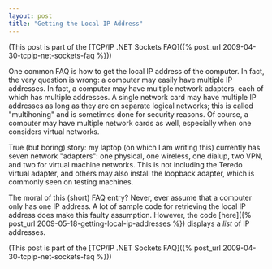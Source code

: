 ```yaml
---
layout: post
title: "Getting the Local IP Address"
---
```

(This post is part of the [TCP/IP .NET Sockets FAQ]({% post_url 2009-04-30-tcpip-net-sockets-faq %}))

One common FAQ is how to get the local IP address of the computer. In fact, the very question is wrong: a computer may easily have multiple IP addresses. In fact, a computer may have multiple network adapters, each of which has multiple addresses. A single network card may have multiple IP addresses as long as they are on separate logical networks; this is called "multihoning" and is sometimes done for security reasons. Of course, a computer may have multiple network cards as well, especially when one considers virtual networks.

<div class="alert alert-info" markdown="1">
<i class="fa fa-hand-o-right fa-2x pull-left"></i>

True (but boring) story: my laptop (on which I am writing this) currently has seven network "adapters": one physical, one wireless, one dialup, two VPN, and two for virtual machine networks. This is not including the Teredo virtual adapter, and others may also install the loopback adapter, which is commonly seen on testing machines.
</div>

The moral of this (short) FAQ entry? Never, ever assume that a computer only has one IP address. A lot of sample code for retrieving the local IP address does make this faulty assumption. However, the code [here]({% post_url 2009-05-18-getting-local-ip-addresses %}) displays a _list_ of IP addresses.

(This post is part of the [TCP/IP .NET Sockets FAQ]({% post_url 2009-04-30-tcpip-net-sockets-faq %}))

